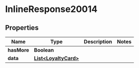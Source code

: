 

# InlineResponse20014

## Properties

Name | Type | Description | Notes
------------ | ------------- | ------------- | -------------
**hasMore** | **Boolean** |  | 
**data** | [**List&lt;LoyaltyCard&gt;**](LoyaltyCard.md) |  | 



